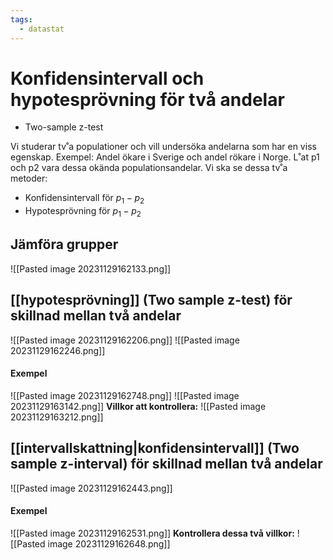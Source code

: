 ```yaml
---
tags:
  - datastat
---
```

# Konfidensintervall och hypotesprövning för två andelar
- Two-sample z-test

Vi studerar tv˚a populationer och vill undersöka andelarna som har en viss egenskap. 
Exempel: Andel ökare i Sverige och andel rökare i Norge. 
L˚at p1 och p2 vara dessa okända populationsandelar.
Vi ska se dessa tv˚a metoder:
- Konfidensintervall för $p_1 − p_2$ 
- Hypotesprövning för $p_1 − p_2$

## Jämföra grupper
![[Pasted image 20231129162133.png]]

## [[hypotesprövning]] (Two sample z-test) för skillnad mellan två andelar
![[Pasted image 20231129162206.png]]
![[Pasted image 20231129162246.png]]
#### Exempel
![[Pasted image 20231129162748.png]]
![[Pasted image 20231129163142.png]]
**Villkor att kontrollera:**
![[Pasted image 20231129163212.png]]


## [[intervallskattning|konfidensintervall]] (Two sample z-interval) för skillnad mellan två andelar
![[Pasted image 20231129162443.png]]

#### Exempel
![[Pasted image 20231129162531.png]]
**Kontrollera dessa två villkor:**
![[Pasted image 20231129162648.png]]
